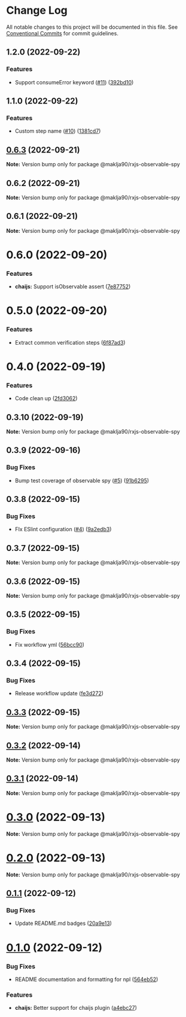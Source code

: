 # Change Log

All notable changes to this project will be documented in this file.
See [Conventional Commits](https://conventionalcommits.org) for commit guidelines.

## 1.2.0 (2022-09-22)


### Features

* Support consumeError keyword ([#11](https://github.com/maklja/rxjs-observable-spy/issues/11)) ([392bd10](https://github.com/maklja/rxjs-observable-spy/commit/392bd1048c877a2b7d5e0916a3227bd152c2e47d))



## 1.1.0 (2022-09-22)


### Features

* Custom step name ([#10](https://github.com/maklja/rxjs-observable-spy/issues/10)) ([1381cd7](https://github.com/maklja/rxjs-observable-spy/commit/1381cd754544c645e9935f565f1dd23af03ada6d))



## [0.6.3](https://github.com/maklja/rxjs-observable-spy/compare/v0.6.2...v0.6.3) (2022-09-21)

**Note:** Version bump only for package @maklja90/rxjs-observable-spy





## 0.6.2 (2022-09-21)

**Note:** Version bump only for package @maklja90/rxjs-observable-spy





## 0.6.1 (2022-09-21)

**Note:** Version bump only for package @maklja90/rxjs-observable-spy





# 0.6.0 (2022-09-20)


### Features

* **chaijs:** Support isObservable assert ([7e87752](https://github.com/maklja/rxjs-observable-spy/commit/7e87752dd4b7b2f2fb64a74c221da3455d8506d4))





# 0.5.0 (2022-09-20)


### Features

* Extract common verification steps ([6f87ad3](https://github.com/maklja/rxjs-observable-spy/commit/6f87ad37288d5d3963162671d42932b3d2af054b))





# 0.4.0 (2022-09-19)


### Features

* Code clean up ([2fd3062](https://github.com/maklja/rxjs-observable-spy/commit/2fd3062aed3dbc98ca1c59820d304469c6f4c699))





## 0.3.10 (2022-09-19)

**Note:** Version bump only for package @maklja90/rxjs-observable-spy





## 0.3.9 (2022-09-16)


### Bug Fixes

* Bump test coverage of observable spy ([#5](https://github.com/maklja/rxjs-observable-spy/issues/5)) ([91b6295](https://github.com/maklja/rxjs-observable-spy/commit/91b6295ea9bc6cf23f73398be798abb26238caeb))





## 0.3.8 (2022-09-15)


### Bug Fixes

* FIx ESlint configuration ([#4](https://github.com/maklja/rxjs-observable-spy/issues/4)) ([9a2edb3](https://github.com/maklja/rxjs-observable-spy/commit/9a2edb311143cf856c20f639365c564b68d8577b))





## 0.3.7 (2022-09-15)

**Note:** Version bump only for package @maklja90/rxjs-observable-spy





## 0.3.6 (2022-09-15)

**Note:** Version bump only for package @maklja90/rxjs-observable-spy





## 0.3.5 (2022-09-15)


### Bug Fixes

* Fix workflow yml ([56bcc90](https://github.com/maklja/rxjs-observable-spy/commit/56bcc90c43d093d3282cfdc81cae544abe638d59))





## 0.3.4 (2022-09-15)


### Bug Fixes

* Release workflow update ([fe3d272](https://github.com/maklja/rxjs-observable-spy/commit/fe3d272ffe51148fb7be3e0dd215ae7684ef1b34))





## [0.3.3](https://github.com/maklja/rxjs-observable-spy/compare/v0.3.2...v0.3.3) (2022-09-15)

**Note:** Version bump only for package @maklja90/rxjs-observable-spy





## [0.3.2](https://github.com/maklja/rxjs-observable-spy/compare/v0.3.1...v0.3.2) (2022-09-14)

**Note:** Version bump only for package @maklja90/rxjs-observable-spy





## [0.3.1](https://github.com/maklja/rxjs-observable-spy/compare/v0.3.0...v0.3.1) (2022-09-14)

**Note:** Version bump only for package @maklja90/rxjs-observable-spy





# [0.3.0](https://github.com/maklja/rxjs-observable-spy/compare/v0.2.3...v0.3.0) (2022-09-13)

**Note:** Version bump only for package @maklja90/rxjs-observable-spy





# [0.2.0](https://github.com/maklja/rxjs-observable-spy/compare/v0.1.1...v0.2.0) (2022-09-13)

**Note:** Version bump only for package @maklja90/rxjs-observable-spy





## [0.1.1](https://github.com/maklja/rxjs-observable-spy/compare/v0.1.0...v0.1.1) (2022-09-12)


### Bug Fixes

* Update README.md badges ([20a9e13](https://github.com/maklja/rxjs-observable-spy/commit/20a9e1360049bf1868ad0a8ff9756139181bcf1d))





# [0.1.0](https://github.com/maklja/rxjs-observable-spy/compare/v0.0.7...v0.1.0) (2022-09-12)


### Bug Fixes

* README documentation and formatting for npl ([564eb52](https://github.com/maklja/rxjs-observable-spy/commit/564eb5299150b7d5e8255b60021ffc9a2a0d2feb))


### Features

* **chaijs:** Better support for chaijs plugin ([a4ebc27](https://github.com/maklja/rxjs-observable-spy/commit/a4ebc27cbbaa660b15ad09be8a4da652da52902b))
